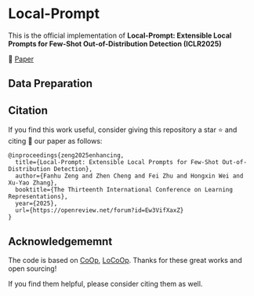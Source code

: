 # Local-Prompt

This is the official implementation of **Local-Prompt: Extensible Local Prompts for Few-Shot Out-of-Distribution Detection (ICLR2025)**

:open_book: [Paper](https://arxiv.org/abs/2409.04796)

## Data Preparation

## Citation
If you find this work useful, consider giving this repository a star :star: and citing :bookmark_tabs: our paper as follows:

```
@inproceedings{zeng2025enhancing,
  title={Local-Prompt: Extensible Local Prompts for Few-Shot Out-of-Distribution Detection},
  author={Fanhu Zeng and Zhen Cheng and Fei Zhu and Hongxin Wei and Xu-Yao Zhang},
  booktitle={The Thirteenth International Conference on Learning Representations},
  year={2025},
  url={https://openreview.net/forum?id=Ew3VifXaxZ}
}
```

## Acknowledgememnt

The code is based on  [CoOp](https://github.com/KaiyangZhou/CoOp), [LoCoOp](https://github.com/AtsuMiyai/LoCoOp). Thanks for these great works and open sourcing! 

If you find them helpful, please consider citing them as well. 
